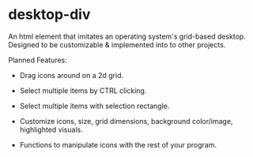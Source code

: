 # desktop-div
An html element that imitates an operating system's grid-based desktop.
Designed to be customizable & implemented into to other projects.

Planned Features:
- Drag icons around on a 2d grid.
- Select multiple items by CTRL clicking.
- Select multiple items with selection rectangle.
  
- Customize icons, size, grid dimensions, background color/image, highlighted visuals.
- Functions to manipulate icons with the rest of your program.
